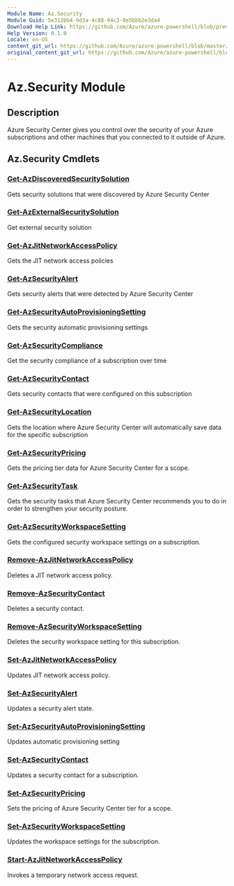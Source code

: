 ```yaml
---
Module Name: Az.Security
Module Guid: 5e312bb4-9d3a-4c88-94c3-8e5bbb2e3da4
Download Help Link: https://github.com/Azure/azure-powershell/blob/preview/src/ResourceManager/Security/Commands.Security/help/Az.Security.md
Help Version: 0.1.0
Locale: en-US
content_git_url: https://github.com/Azure/azure-powershell/blob/master/src/ResourceManager/Security/Commands.Security/help/Az.Security.md
original_content_git_url: https://github.com/Azure/azure-powershell/blob/master/src/ResourceManager/Security/Commands.Security/help/Az.Security.md
---
```


# Az.Security Module
## Description
Azure Security Center gives you control over the security of your Azure subscriptions and other machines that you connected to it outside of Azure.

## Az.Security Cmdlets
### [Get-AzDiscoveredSecuritySolution](Get-AzDiscoveredSecuritySolution.md)
Gets security solutions that were discovered by Azure Security Center

### [Get-AzExternalSecuritySolution](Get-AzExternalSecuritySolution.md)
Get external security solution 

### [Get-AzJitNetworkAccessPolicy](Get-AzJitNetworkAccessPolicy.md)
Gets the JIT network access policies

### [Get-AzSecurityAlert](Get-AzSecurityAlert.md)
Gets security alerts that were detected by Azure Security Center

### [Get-AzSecurityAutoProvisioningSetting](Get-AzSecurityAutoProvisioningSetting.md)
Gets the security automatic provisioning settings

### [Get-AzSecurityCompliance](Get-AzSecurityCompliance.md)
Get the security compliance of a subscription over time

### [Get-AzSecurityContact](Get-AzSecurityContact.md)
Gets security contacts that were configured on this subscription

### [Get-AzSecurityLocation](Get-AzSecurityLocation.md)
Gets the location where Azure Security Center will automatically save data for the specific subscription

### [Get-AzSecurityPricing](Get-AzSecurityPricing.md)
Gets the pricing tier data for Azure Security Center for a scope.

### [Get-AzSecurityTask](Get-AzSecurityTask.md)
Gets the security tasks that Azure Security Center recommends you to do in order to strengthen your security posture.

### [Get-AzSecurityWorkspaceSetting](Get-AzSecurityWorkspaceSetting.md)
Gets the configured security workspace settings on a subscription.

### [Remove-AzJitNetworkAccessPolicy](Remove-AzJitNetworkAccessPolicy.md)
Deletes a JIT network access policy.

### [Remove-AzSecurityContact](Remove-AzSecurityContact.md)
Deletes a security contact.

### [Remove-AzSecurityWorkspaceSetting](Remove-AzSecurityWorkspaceSetting.md)
Deletes the security workspace setting for this subscription.

### [Set-AzJitNetworkAccessPolicy](Set-AzJitNetworkAccessPolicy.md)
Updates JIT network access policy.

### [Set-AzSecurityAlert](Set-AzSecurityAlert.md)
Updates a security alert state.

### [Set-AzSecurityAutoProvisioningSetting](Set-AzSecurityAutoProvisioningSetting.md)
Updates automatic provisioning setting

### [Set-AzSecurityContact](Set-AzSecurityContact.md)
Updates a security contact for a subscription.

### [Set-AzSecurityPricing](Set-AzSecurityPricing.md)
Sets the pricing of Azure Security Center tier for a scope.

### [Set-AzSecurityWorkspaceSetting](Set-AzSecurityWorkspaceSetting.md)
Updates the workspace settings for the subscription.

### [Start-AzJitNetworkAccessPolicy](Start-AzJitNetworkAccessPolicy.md)
Invokes a temporary network access request.

